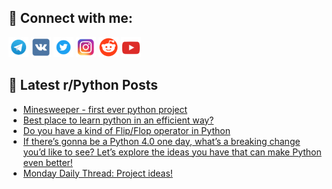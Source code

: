 ## 🔎 Connect with me:
[<img src="https://github.com/bullbesh/bullbesh/blob/main/images/Telegram.png" width="32" height="32" />](https://t.me/bullbesh)
[<img src="https://github.com/bullbesh/bullbesh/blob/main/images/VK.png" width="32" height="32" />](https://vk.com/bullbesh)
[<img src="https://github.com/bullbesh/bullbesh/blob/main/images/Twitter.png" width="32" height="32" />](https://twitter.com/bullbesh1)
[<img src="https://github.com/bullbesh/bullbesh/blob/main/images/Instagram.png" width="32" height="32" />](https://www.instagram.com/bullbesh)
[<img src="https://github.com/bullbesh/bullbesh/blob/main/images/Reddit.png" width="32" height="32" />](https://www.reddit.com/user/bullbesh)
[<img src="https://github.com/bullbesh/bullbesh/blob/main/images/YouTube.png" width="32" height="32" />](https://www.youtube.com/channel/UCtfjRs6uzgq5mfm8S06WTcg)

## 📕 Latest r/Python Posts
<!-- BLOG-POST-LIST:START -->
- [Minesweeper - first ever python project](https://www.reddit.com/r/Python/comments/zcxncg/minesweeper_first_ever_python_project/)
- [Best place to learn python in an efficient way?](https://www.reddit.com/r/Python/comments/zcwp75/best_place_to_learn_python_in_an_efficient_way/)
- [Do you have a kind of Flip/Flop operator in Python](https://www.reddit.com/r/Python/comments/zcttda/do_you_have_a_kind_of_flipflop_operator_in_python/)
- [If there’s gonna be a Python 4.0 one day, what’s a breaking change you’d like to see? Let’s explore the ideas you have that can make Python even better!](https://www.reddit.com/r/Python/comments/zcr6o0/if_theres_gonna_be_a_python_40_one_day_whats_a/)
- [Monday Daily Thread: Project ideas!](https://www.reddit.com/r/Python/comments/zcqd6d/monday_daily_thread_project_ideas/)
<!-- BLOG-POST-LIST:END -->
